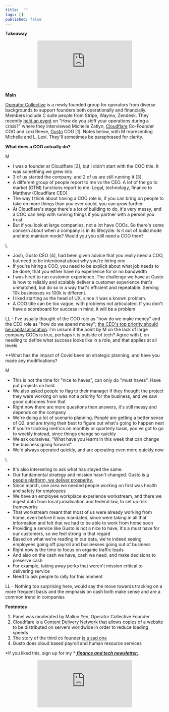 ```yaml
---
title:  ""  
tags: []
published: false
---
```


**Takeaway**

<style>
      .iframe-container {
        overflow: hidden;        
        padding-top: 50%; <!-- Calculated from the aspect ration of the content (in case of 16:9 it is 9/16= 0.5625) -->
        position: relative;
      }
      .iframe-container iframe { 
         border: 0;
         height: 100%; <!-- Finally, width and height are set to 100% so the iframe takes up 100% of the containers space. -->
         left: 0;
         position: absolute;
         top: 0;
         width: 100%;
         display: block;
         margin: 0 auto; <!-- center image -->
      }
      <!-- 4x3 Aspect Ratio -->
      .iframe-container-4x3 {
        padding-top: 75%;
      }
</style> 

<div class="iframe-container-4x3">
  <p align="center"><iframe src="https://avoidboringpeople.substack.com/embed" frameborder="0" scrolling="no"> </iframe></p>
</div>

**Main**

[Operator Collective](https://operatorcollective.com/about/ "Op Co") is a newly founded group for operators from diverse backgrounds to support founders both operationally and financially. Members include C suite people from Stripe, Waymo, Zendesk. They recently [held an event](https://operatorcollective.com/events/ "event") on "How do you shift your operations during a crisis?" where they interviewed Michelle Zatlyn, [Cloudflare](https://en.wikipedia.org/wiki/Cloudflare "Cloud") Co-Founder COO and Lexi Reese, [Gusto](https://en.wikipedia.org/wiki/Gusto_(company) "Gusto") COO \[1\]. Notes below, with M representing Michelle and L, Lexi. They'll sometimes be paraphrased for clarity.

**What does a COO actually do?**

M 
- I was a founder at Cloudflare \[2\], but I didn't start with the COO title. It was something we grew into. 
- 3 of us started the company, and 2 of us are still running it \[3\]. 
- A different group of people report to me vs the CEO. A lot of the go to market (GTM) functions report to me. Legal, technology, finance to Matthew (Cloudflare CEO)
- The way I think about having a COO role is, if you can bring on people to take on more things than you ever could, you can grow further
- At Cloudflare's stage there's a lot of building to do, it's very messy, and a COO can help with running things if you partner with a person you trust
- But if you look at large companies, not a lot have COOs. So there's some concern about when a company is in its lifecycle. Is it out of build mode and into maintain mode? Would you you still need a COO then?

L 
- Josh, Gusto CEO \[4\], had been given advice that you really need a COO, but need to be intentional about why you're hiring one
- If you're hiring a COO, you need to be explicit about what job needs to be done, that you either have no experience for or no bandwidth 
- I was hired to run customer experience. The challenge we have at Gusto is how to reliably and scalably deliver a customer experience that's unmatched, but do so in a way that's efficient and repeatable. Serving 10k businesses vs 100k is different. 
- I liked starting as the head of UX, since it was a known problem. 
- A COO title can be too vague, with problems not articulated. If you don't have a scoreboard for success in mind, it will be a problem

LL - I've usually thought of the COO role as "how do we make money" and the CEO role as "how do we spend money"; [the CEO's top priority should be capital allocation](https://www.amazon.com/Outsiders-Unconventional-Radically-Rational-Blueprint/dp/1422162672 "Outsiders"). I'm unsure if the point by M on the lack of large company COOs is true, perhaps it is outside of tech? Agree with L on needing to define what success looks like in a role, and that applies at all levels

**What has the impact of Covid been on strategic planning, and have you made any modifications?

M 
- This is not the time for "nice to haves", can only do "must haves". Have put projects on hold.
- We also asked people to flag to their manager if they thought the project they were working on was not a priority for the business, and we saw good outcomes from that
- Right now there are more questions than answers, it's still messy and depends on the company
- We're doing a lot of scenario planning. People are getting a better sense of Q2, and are trying their best to figure out what's going to happen next
- If you're tracking metrics on monthly or quarterly basis, you've got to go to weekly instead, since things change so quickly
- We ask ourselves, "What have you learnt in this week that can change the business going forward"
- We'd always operated quickly, and are operating even more quickly now

L
- It's also interesting to ask what has stayed the same. 
- Our fundamental strategy and mission hasn't changed. Gusto is [a people platform, we deliver prosperity.](https://gusto.com/about "Gusto") 
- Since march, one area we needed people working on first was health and safety for employees
- We have an employee workplace experience workstream, and there we ingest data from local jurisdication and federal law, to set up risk frameworks
- That workstream meant that most of us were already working from home, even before it was mandated, since were taking in all that information and felt that we had to be able to work from home soon
- Providing a service like Gusto is not a nice to have, it's a must have for our customers, so we feel strong in that regard
- Based on what we're reading in our data, we're indeed seeing employees going off payroll and businesses going out of business 
- Right now is the time to focus on organic traffic leads
- And also on the cash we have, cash we need, and make decisions to preserve cash
- For example, taking away perks that weren't mission critical to delivering service
- Need to ask people to rally for this moment

LL - Nothing too surprising here, would say the move towards tracking on a more frequent basis and the emphasis on cash both make sense and are a common trend in companies

**Footnotes**

1. Panel was moderated by Mallun Yen, Operator Collective Founder
2. Cloudflare is a [Content Delivery Network](https://www.reddit.com/r/explainlikeimfive/comments/b4e2to/eli5_how_does_cloudflare_work/ "Cloud") that allows copies of a website to be distributed on servers worldwide in order to reduce loading speeds
3. The story of the third co founder [is a sad one](https://www.wired.com/story/lee-holloway-devastating-decline-brilliant-young-coder/ "Wired")
4. Gusto does cloud based payroll and human resource services

*If you liked this, sign up for my * ***[finance and tech newsletter:](https://avoidboringpeople.substack.com/ "ABP")***

<div class="iframe-container-4x3">
  <p align="center"><iframe src="https://avoidboringpeople.substack.com/embed" frameborder="0" scrolling="no"> </iframe></p>
</div>
